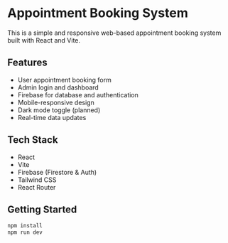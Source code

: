 # Appointment Booking System

This is a simple and responsive web-based appointment booking system built with React and Vite.

## Features

- User appointment booking form
- Admin login and dashboard
- Firebase for database and authentication
- Mobile-responsive design
- Dark mode toggle (planned)
- Real-time data updates

## Tech Stack

- React
- Vite
- Firebase (Firestore & Auth)
- Tailwind CSS
- React Router

## Getting Started

```bash
npm install
npm run dev

